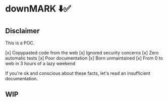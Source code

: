 # downMARK ⬇️✅

## Disclaimer

This is a POC.

[x] Copypasted code from the web
[x] Ignored security concerns
[x] Zero automatic tests
[x] Poor documentation
[x] Born unmaintained
[x] From 0 to web in 3 hours of a lazy weekend

If you're ok and conscious about these facts, let's read an insufficient
documentation.

## WIP
